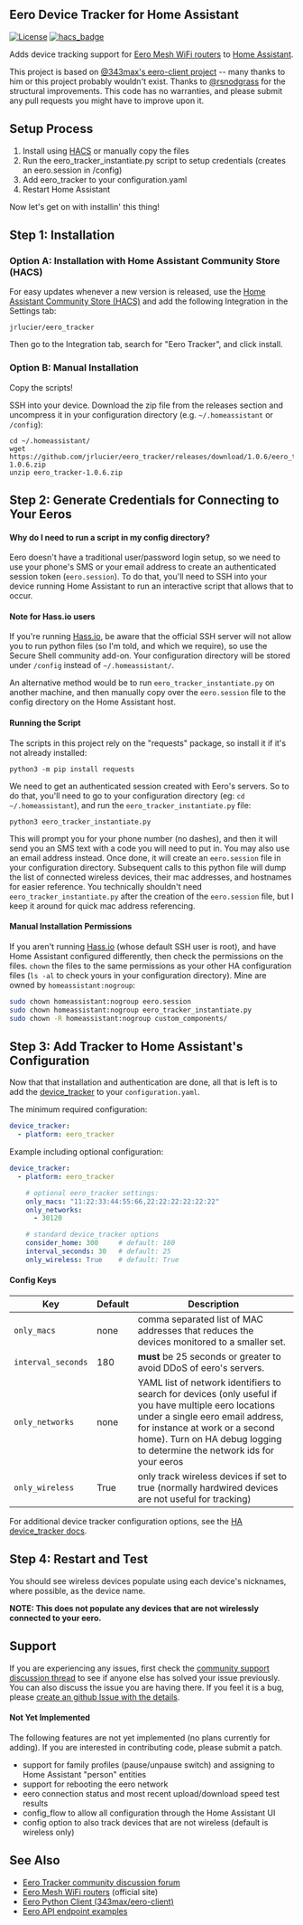 ## Eero Device Tracker for Home Assistant

[![License](https://img.shields.io/badge/License-Apache%202.0-blue.svg)](https://opensource.org/licenses/Apache-2.0)
[![hacs_badge](https://img.shields.io/badge/HACS-Default-orange.svg)](https://github.com/custom-components/hacs)

Adds device tracking support for [Eero Mesh WiFi routers](https://eero.com/) to [Home Assistant](https://www.home-assistant.io/).

This project is based on [@343max's eero-client project](https://github.com/343max/eero-client) -- many thanks to him or this project probably wouldn't exist. Thanks to [@rsnodgrass](https://github.com/rsnodgrass) for the structural improvements. This code has no warranties, and please submit any pull requests you might have to improve upon it.

## Setup Process

1. Install using [HACS](https://github.com/hacs/integration) or manually copy the files
2. Run the eero_tracker_instantiate.py script to setup credentials (creates an eero.session in /config)
3. Add eero_tracker to your configuration.yaml
4. Restart Home Assistant

Now let's get on with installin' this thing!

## Step 1: Installation

### Option A: Installation with Home Assistant Community Store (HACS)

For easy updates whenever a new version is released, use the [Home Assistant Community Store (HACS)](https://github.com/hacs/integration) and add the following Integration in the Settings tab:

```
jrlucier/eero_tracker
```

Then go to the Integration tab, search for "Eero Tracker", and click install.

### Option B: Manual Installation

Copy the scripts!

SSH into your device. Download the zip file from the releases section and uncompress it in your configuration directory (e.g. `~/.homeassistant` or `/config`):

```
cd ~/.homeassistant/
wget https://github.com/jrlucier/eero_tracker/releases/download/1.0.6/eero_tracker-1.0.6.zip
unzip eero_tracker-1.0.6.zip
```

## Step 2: Generate Credentials for Connecting to Your Eeros

#### Why do I need to run a script in my config directory?

Eero doesn't have a traditional user/password login setup, so we need to use your phone's SMS or your email address to create an authenticated session token (`eero.session`). To do that, you'll need to SSH into your device running Home Assistant to run an interactive script that allows that to occur.

#### Note for Hass.io users

If you're running [Hass.io](https://www.home-assistant.io/hassio/), be aware that the official SSH server will not allow you to run python files (so I'm told, and which we require), so use the Secure Shell community add-on. Your configuration directory will be stored under `/config` instead of `~/.homeassistant/`.

An alternative method would be to run `eero_tracker_instantiate.py` on another machine, and then manually copy over the `eero.session` file to the config directory on the Home Assistant host.

#### Running the Script

The scripts in this project rely on the "requests" package, so install it if it's not already installed:

```
python3 -m pip install requests
```

We need to get an authenticated session created with Eero's servers. So to do that, you'll need to go to your configuration directory (eg: `cd ~/.homeassistant`), and run the `eero_tracker_instantiate.py` file:

```
python3 eero_tracker_instantiate.py
```

This will prompt you for your phone number (no dashes), and then it will send you an SMS text with a code you will need to put in. You may also use an email address instead. Once done, it will create an `eero.session` file in your configuration directory.  Subsequent calls to this python file will dump the list of connected wireless devices, their mac addresses, and hostnames for easier reference.  You technically shouldn't need `eero_tracker_instantiate.py` after the creation of the `eero.session` file, but I keep it around for quick mac address referencing.

#### Manual Installation Permissions

If you aren't running [Hass.io](https://www.home-assistant.io/hassio/) (whose default SSH user is root), and have Home Assistant configured differently, then check the permissions on the files. `chown` the files to the same permissions as your other HA configuration files (`ls -al` to check yours in your configuration directory). Mine are owned by `homeassistant:nogroup`:

```bash
sudo chown homeassistant:nogroup eero.session
sudo chown homeassistant:nogroup eero_tracker_instantiate.py 
sudo chown -R homeassistant:nogroup custom_components/
```

## Step 3: Add Tracker to Home Assistant's Configuration

Now that that installation and authentication are done, all that is left is to add the [device_tracker](https://www.home-assistant.io/integrations/device_tracker/) to your `configuration.yaml`.

The minimum required configuration:

```yaml
device_tracker:
  - platform: eero_tracker
```

Example including optional configuration:

```yaml
device_tracker:
  - platform: eero_tracker

    # optional eero_tracker settings:
    only_macs: "11:22:33:44:55:66,22:22:22:22:22:22"
    only_networks:
      - 30120

    # standard device_tracker options
    consider_home: 300     # default: 180
    interval_seconds: 30   # default: 25
    only_wireless: True    # default: True
```

#### Config Keys

| Key                | Default | Description |
|--------------------|---------|-------------|
| `only_macs`        | none    | comma separated list of MAC addresses that reduces the devices monitored to a smaller set. |
| `interval_seconds` | 180     | **must** be 25 seconds or greater to avoid DDoS of eero's servers. |
| `only_networks`    | none    | YAML list of network identifiers to search for devices (only useful if you have multiple eero locations under a single eero email address, for instance at work or a second home). Turn on HA debug logging to determine the network ids for your eeros |
| `only_wireless`    | True    | only track wireless devices if set to true (normally hardwired devices are not useful for tracking)

For additional device tracker configuration options, see the [HA device_tracker docs](https://www.home-assistant.io/integrations/device_tracker/).

## Step 4: Restart and Test

You should see wireless devices populate using each device's nicknames, where possible, as the device name.

**NOTE: This does not populate any devices that are not wirelessly connected to your eero.**

## Support

If you are experiencing any issues, first check the [community support discussion thread](https://community.home-assistant.io/t/eero-support/21153) to see if anyone else has solved your issue previously. You can also discuss the issue you are having there. If you feel it is a bug, please [create an github Issue with the details](https://github.com/jrlucier/eero_tracker/issues).

#### Not Yet Implemented

The following features are not yet implemented (no plans currently for adding). If you are interested in contributing code, please submit a patch.

- support for family profiles (pause/unpause switch) and assigning to Home Assistant "person" entities
- support for rebooting the eero network
- eero connection status and most recent upload/download speed test results
- config_flow to allow all configuration through the Home Assistant UI
- config option to also track devices that are not wireless (default is wireless only)

## See Also

* [Eero Tracker community discussion forum](https://community.home-assistant.io/t/eero-support/21153)
* [Eero Mesh WiFi routers](https://eero.com/) (official site)
* [Eero Python Client (343max/eero-client)](https://github.com/343max/eero-client)
* [Eero API endpoint examples](https://github.com/yepher/eeroMonitor)

